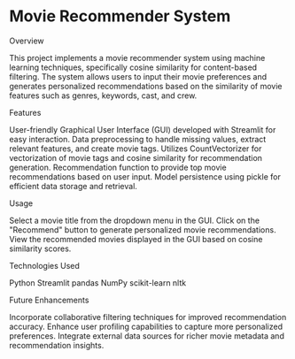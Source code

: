 # Movie Recommender System

Overview

This project implements a movie recommender system using machine learning techniques, specifically cosine similarity for content-based filtering. The system allows users to input their movie preferences and generates personalized recommendations based on the similarity of movie features such as genres, keywords, cast, and crew.

Features

User-friendly Graphical User Interface (GUI) developed with Streamlit for easy interaction.
Data preprocessing to handle missing values, extract relevant features, and create movie tags.
Utilizes CountVectorizer for vectorization of movie tags and cosine similarity for recommendation generation.
Recommendation function to provide top movie recommendations based on user input.
Model persistence using pickle for efficient data storage and retrieval.

Usage

Select a movie title from the dropdown menu in the GUI.
Click on the "Recommend" button to generate personalized movie recommendations.
View the recommended movies displayed in the GUI based on cosine similarity scores.

Technologies Used

Python
Streamlit
pandas
NumPy
scikit-learn
nltk

Future Enhancements

Incorporate collaborative filtering techniques for improved recommendation accuracy.
Enhance user profiling capabilities to capture more personalized preferences.
Integrate external data sources for richer movie metadata and recommendation insights.
